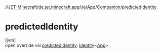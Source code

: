 //[JET-Minecraft](../../../../index.md)/[de.jet.minecraft.app](../../index.md)/[JetApp](../index.md)/[Companion](index.md)/[predictedIdentity](predicted-identity.md)

# predictedIdentity

[jvm]\
open override val [predictedIdentity](predicted-identity.md): [Identity](../../../../../JET-Native/-j-e-t--native/de.jet.library.tool.smart.identification/-identity/index.md)&lt;[App](../../../de.jet.minecraft.structure.app/-app/index.md)&gt;
